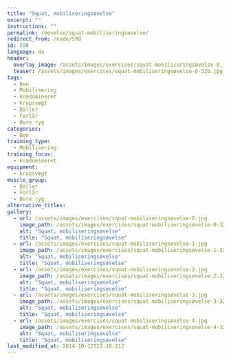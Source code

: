 ```yaml
---
title: "Squat, mobiliseringsøvelse"
excerpt: ""
instructions: ""
permalink: /oevelse/squat-mobiliseringsøvelse/
redirect_from: /node/598
id: 598
language: da
header:
  overlay_image: /assets/images/exercises/squat-mobiliseringsøvelse-0.jpg
  teaser: /assets/images/exercises/squat-mobiliseringsøvelse-0-320.jpg
tags:
  - Ben
  - Mobilisering
  - knædomineret
  - kropsvægt
  - Baller
  - Forlår
  - Øvre ryg
categories:
  - Ben
training_type: 
  - Mobilisering
training_focus: 
  - knædomineret
equipment:
  - kropsvægt
muscle_group:
  - Baller
  - Forlår
  - Øvre ryg
alternative_titles:
gallery:
  - url: /assets/images/exercises/squat-mobiliseringsøvelse-0.jpg
    image_path: /assets/images/exercises/squat-mobiliseringsøvelse-0-320.jpg
    alt: "Squat, mobiliseringsøvelse"
    title: "Squat, mobiliseringsøvelse"
  - url: /assets/images/exercises/squat-mobiliseringsøvelse-1.jpg
    image_path: /assets/images/exercises/squat-mobiliseringsøvelse-1-320.jpg
    alt: "Squat, mobiliseringsøvelse"
    title: "Squat, mobiliseringsøvelse"
  - url: /assets/images/exercises/squat-mobiliseringsøvelse-2.jpg
    image_path: /assets/images/exercises/squat-mobiliseringsøvelse-2-320.jpg
    alt: "Squat, mobiliseringsøvelse"
    title: "Squat, mobiliseringsøvelse"
  - url: /assets/images/exercises/squat-mobiliseringsøvelse-3.jpg
    image_path: /assets/images/exercises/squat-mobiliseringsøvelse-3-320.jpg
    alt: "Squat, mobiliseringsøvelse"
    title: "Squat, mobiliseringsøvelse"
  - url: /assets/images/exercises/squat-mobiliseringsøvelse-4.jpg
    image_path: /assets/images/exercises/squat-mobiliseringsøvelse-4-320.jpg
    alt: "Squat, mobiliseringsøvelse"
    title: "Squat, mobiliseringsøvelse"
last_modified_at: 2014-10-12T22:10:21Z
---
```



